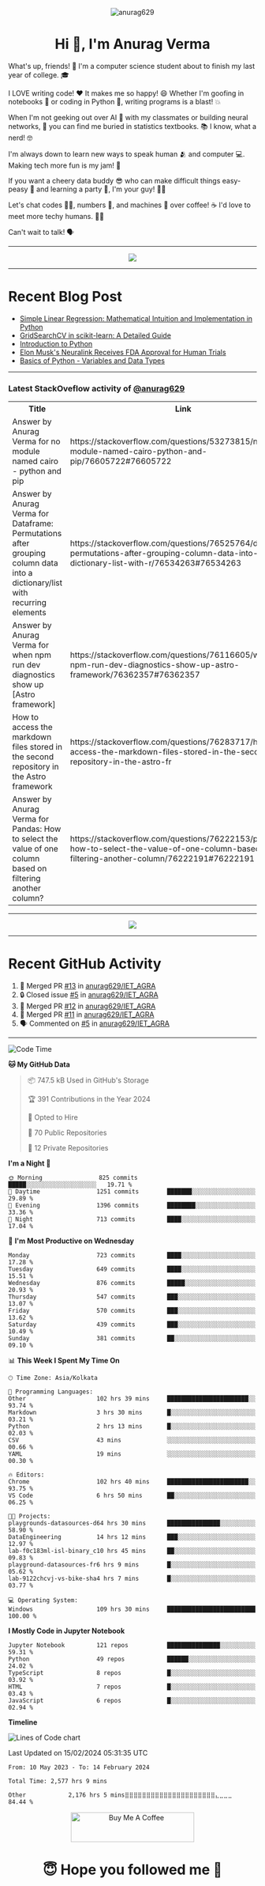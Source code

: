 

<p align="center"> <img src="https://komarev.com/ghpvc/?username=anurag629&label=Profile%20views&color=0e75b6&style=flat" alt="anurag629" /> </p>

<h1 align="center">Hi 👋, I'm Anurag Verma</h1>

What's up, friends! 👋 I'm a computer science student about to finish my last year of college. 🎓

I LOVE writing code! ❤️ It makes me so happy! 😄 Whether I'm goofing in notebooks 📓 or coding in Python 🐍, writing programs is a blast! 💥

When I'm not geeking out over AI 🤖 with my classmates or building neural networks, 🧠 you can find me buried in statistics textbooks. 📚 I know, what a nerd! 🤓

I'm always down to learn new ways to speak human 🫂 and computer 💻. Making tech more fun is my jam! 🍇

If you want a cheery data buddy 😎 who can make difficult things easy-peasy 🥝 and learning a party 🎉, I'm your guy! 🙋‍♂️

Let's chat codes 👨‍💻, numbers 🧮, and machines 🤖 over coffee! ☕ I'd love to meet more techy humans. 💁‍♂️

Can't wait to talk! 🗣️

---

<p align="center">
  <img src="https://spotify-github-profile.vercel.app/api/view.svg?uid=mwvywke3fo2gajpenodnmobfh&cover_image=true&theme=default&show_offline=false&background_color=121212&interchange=false&bar_color=53b14f&bar_color_cover=true">
</p>

---

# Recent Blog Post

<!-- BLOG-POST-LIST:START -->
- [Simple Linear Regression: Mathematical Intuition and Implementation in Python](https://codercops.tech/blog/machine-learning-algorithms/simple-linear-regression-mathematical-intuation)
- [GridSearchCV in scikit-learn: A Detailed Guide](https://codercops.tech/blog/gridsearchcv-in-scikit-learn-a-detailed-guide)
- [Introduction to Python](https://codercops.tech/blog/python-tutorial/introduction-to-python)
- [Elon Musk&#39;s Neuralink Receives FDA Approval for Human Trials](https://codercops.tech/blog/elon-musks-neuralink-receives-fda-approval-for-human-trials)
- [Basics of Python - Variables and Data Types](https://codercops.tech/blog/python-basics-of-python-variables-and-data-types)
<!-- BLOG-POST-LIST:END -->

---

### Latest StackOveflow activity of [@anurag629](https://github.com/anurag629)
<table>
  <tr><th>Title</th><th>Link</th></tr>
  <!-- STACKOVERFLOW:START --><tr><td>Answer by Anurag Verma for no module named cairo - python and pip</td><td>https://stackoverflow.com/questions/53273815/no-module-named-cairo-python-and-pip/76605722#76605722</td></tr><tr><td>Answer by Anurag Verma for Dataframe: Permutations after grouping column data into a dictionary/list with recurring elements</td><td>https://stackoverflow.com/questions/76525764/dataframe-permutations-after-grouping-column-data-into-a-dictionary-list-with-r/76534263#76534263</td></tr><tr><td>Answer by Anurag Verma for when npm run dev diagnostics show up [Astro framework]</td><td>https://stackoverflow.com/questions/76116605/when-npm-run-dev-diagnostics-show-up-astro-framework/76362357#76362357</td></tr><tr><td>How to access the markdown files stored in the second repository in the Astro framework</td><td>https://stackoverflow.com/questions/76283717/how-to-access-the-markdown-files-stored-in-the-second-repository-in-the-astro-fr</td></tr><tr><td>Answer by Anurag Verma for Pandas: How to select the value of one column based on filtering another column?</td><td>https://stackoverflow.com/questions/76222153/pandas-how-to-select-the-value-of-one-column-based-on-filtering-another-column/76222191#76222191</td></tr><!-- STACKOVERFLOW:END -->
</table>

---

<p align="center">
  <img alig src="https://github-profile-trophy.vercel.app/?username=anurag629&theme=onedark&column=-1" />
</p>

---

# Recent GitHub Activity
<!--START_SECTION:activity-->
1. 🎉 Merged PR [#13](https://github.com/anurag629/IET_AGRA/pull/13) in [anurag629/IET_AGRA](https://github.com/anurag629/IET_AGRA)
2. 🔒 Closed issue [#5](https://github.com/anurag629/IET_AGRA/issues/5) in [anurag629/IET_AGRA](https://github.com/anurag629/IET_AGRA)
3. 🎉 Merged PR [#12](https://github.com/anurag629/IET_AGRA/pull/12) in [anurag629/IET_AGRA](https://github.com/anurag629/IET_AGRA)
4. 🎉 Merged PR [#11](https://github.com/anurag629/IET_AGRA/pull/11) in [anurag629/IET_AGRA](https://github.com/anurag629/IET_AGRA)
5. 🗣 Commented on [#5](https://github.com/anurag629/IET_AGRA/issues/5#issuecomment-1854540580) in [anurag629/IET_AGRA](https://github.com/anurag629/IET_AGRA)
<!--END_SECTION:activity-->

---

<!--START_SECTION:waka-->
![Code Time](http://img.shields.io/badge/Code%20Time-2%2C579%20hrs%2023%20mins-blue)

**🐱 My GitHub Data** 

> 📦 747.5 kB Used in GitHub's Storage 
 > 
> 🏆 391 Contributions in the Year 2024
 > 
> 💼 Opted to Hire
 > 
> 📜 70 Public Repositories 
 > 
> 🔑 12 Private Repositories 
 > 
**I'm a Night 🦉** 

```text
🌞 Morning                825 commits         █████░░░░░░░░░░░░░░░░░░░░   19.71 % 
🌆 Daytime                1251 commits        ███████░░░░░░░░░░░░░░░░░░   29.89 % 
🌃 Evening                1396 commits        ████████░░░░░░░░░░░░░░░░░   33.36 % 
🌙 Night                  713 commits         ████░░░░░░░░░░░░░░░░░░░░░   17.04 % 
```
📅 **I'm Most Productive on Wednesday** 

```text
Monday                   723 commits         ████░░░░░░░░░░░░░░░░░░░░░   17.28 % 
Tuesday                  649 commits         ████░░░░░░░░░░░░░░░░░░░░░   15.51 % 
Wednesday                876 commits         █████░░░░░░░░░░░░░░░░░░░░   20.93 % 
Thursday                 547 commits         ███░░░░░░░░░░░░░░░░░░░░░░   13.07 % 
Friday                   570 commits         ███░░░░░░░░░░░░░░░░░░░░░░   13.62 % 
Saturday                 439 commits         ███░░░░░░░░░░░░░░░░░░░░░░   10.49 % 
Sunday                   381 commits         ██░░░░░░░░░░░░░░░░░░░░░░░   09.10 % 
```


📊 **This Week I Spent My Time On** 

```text
🕑︎ Time Zone: Asia/Kolkata

💬 Programming Languages: 
Other                    102 hrs 39 mins     ███████████████████████░░   93.74 % 
Markdown                 3 hrs 30 mins       █░░░░░░░░░░░░░░░░░░░░░░░░   03.21 % 
Python                   2 hrs 13 mins       █░░░░░░░░░░░░░░░░░░░░░░░░   02.03 % 
CSV                      43 mins             ░░░░░░░░░░░░░░░░░░░░░░░░░   00.66 % 
YAML                     19 mins             ░░░░░░░░░░░░░░░░░░░░░░░░░   00.30 % 

🔥 Editors: 
Chrome                   102 hrs 40 mins     ███████████████████████░░   93.75 % 
VS Code                  6 hrs 50 mins       ██░░░░░░░░░░░░░░░░░░░░░░░   06.25 % 

🐱‍💻 Projects: 
playgrounds-datasources-d64 hrs 30 mins      ███████████████░░░░░░░░░░   58.90 % 
DataEngineering          14 hrs 12 mins      ███░░░░░░░░░░░░░░░░░░░░░░   12.97 % 
lab-f0c183ml-isl-binary_c10 hrs 45 mins      ██░░░░░░░░░░░░░░░░░░░░░░░   09.83 % 
playground-datasources-fr6 hrs 9 mins        █░░░░░░░░░░░░░░░░░░░░░░░░   05.62 % 
lab-9122chcvj-vs-bike-sha4 hrs 7 mins        █░░░░░░░░░░░░░░░░░░░░░░░░   03.77 % 

💻 Operating System: 
Windows                  109 hrs 30 mins     █████████████████████████   100.00 % 
```

**I Mostly Code in Jupyter Notebook** 

```text
Jupyter Notebook         121 repos           ███████████████░░░░░░░░░░   59.31 % 
Python                   49 repos            ██████░░░░░░░░░░░░░░░░░░░   24.02 % 
TypeScript               8 repos             █░░░░░░░░░░░░░░░░░░░░░░░░   03.92 % 
HTML                     7 repos             █░░░░░░░░░░░░░░░░░░░░░░░░   03.43 % 
JavaScript               6 repos             █░░░░░░░░░░░░░░░░░░░░░░░░   02.94 % 
```



**Timeline**

![Lines of Code chart](https://raw.githubusercontent.com/anurag629/anurag629/main/assets/bar_graph.png)


 Last Updated on 15/02/2024 05:31:35 UTC
<!--END_SECTION:waka-->

<!--START_SECTION:waka-simple-->

```text
From: 10 May 2023 - To: 14 February 2024

Total Time: 2,577 hrs 9 mins

Other            2,176 hrs 5 mins⣿⣿⣿⣿⣿⣿⣿⣿⣿⣿⣿⣿⣿⣿⣿⣿⣿⣿⣿⣿⣿⣄⣀⣀⣀   84.44 %
```

<!--END_SECTION:waka-simple-->

<p align="center"> 
<a href="https://www.buymeacoffee.com/anurag629" target="_blank"><img src="https://cdn.buymeacoffee.com/buttons/default-orange.png" alt="Buy Me A Coffee" height="60" width="250"></a>
</p>


<h1 align="center"> 😇 Hope you followed me 🥰  </h1>

